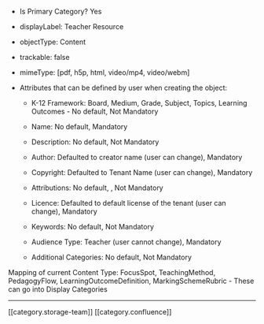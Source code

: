 


* Is Primary Category? Yes


* displayLabel: Teacher Resource


* objectType: Content


* trackable: false


* mimeType: \[pdf, h5p, html, video/mp4, video/webm]


* Attributes that can be defined by user when creating the object:


    * K-12 Framework: Board, Medium, Grade, Subject, Topics, Learning Outcomes - No default, Not Mandatory


    * Name: No default, Mandatory


    * Description: No default, Not Mandatory 


    * Author: Defaulted to creator name (user can change), Mandatory


    * Copyright: Defaulted to Tenant Name (user can change), Mandatory


    * Attributions: No default, , Not Mandatory


    * Licence: Defaulted to default license of the tenant (user can change), Mandatory


    * Keywords: No default, Not Mandatory


    * Audience Type: Teacher (user cannot change), Mandatory 


    * Additional Categories: No default, Not Mandatory



    

Mapping of current Content Type: FocusSpot, TeachingMethod, PedagogyFlow, LearningOutcomeDefinition, MarkingSchemeRubric - These can go into Display Categories



*****

[[category.storage-team]] 
[[category.confluence]] 
